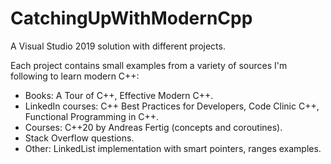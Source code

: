 # CatchingUpWithModernCpp

A Visual Studio 2019 solution with different projects.

Each project contains small examples from a variety of sources I'm following to learn modern C++:

  - Books: A Tour of C++, Effective Modern C++.
  - LinkedIn courses: C++ Best Practices for Developers, Code Clinic C++, Functional Programming in C++.
  - Courses: C++20 by Andreas Fertig (concepts and coroutines).
  - Stack Overflow questions.
  - Other: LinkedList implementation with smart pointers, ranges examples.
